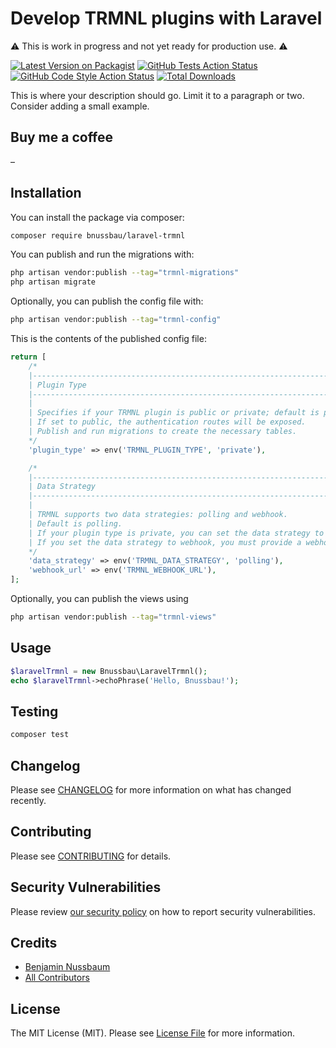 # Develop TRMNL plugins with Laravel

⚠️ This is work in progress and not yet ready for production use. ⚠️

[![Latest Version on Packagist](https://img.shields.io/packagist/v/bnussbau/laravel-trmnl.svg?style=flat-square)](https://packagist.org/packages/bnussbau/laravel-trmnl)
[![GitHub Tests Action Status](https://img.shields.io/github/actions/workflow/status/bnussbau/laravel-trmnl/run-tests.yml?branch=main&label=tests&style=flat-square)](https://github.com/bnussbau/laravel-trmnl/actions?query=workflow%3Arun-tests+branch%3Amain)
[![GitHub Code Style Action Status](https://img.shields.io/github/actions/workflow/status/bnussbau/laravel-trmnl/fix-php-code-style-issues.yml?branch=main&label=code%20style&style=flat-square)](https://github.com/bnussbau/laravel-trmnl/actions?query=workflow%3A"Fix+PHP+code+style+issues"+branch%3Amain)
[![Total Downloads](https://img.shields.io/packagist/dt/bnussbau/laravel-trmnl.svg?style=flat-square)](https://packagist.org/packages/bnussbau/laravel-trmnl)

This is where your description should go. Limit it to a paragraph or two. Consider adding a small example.

## Buy me a coffee
–

## Installation

You can install the package via composer:

```bash
composer require bnussbau/laravel-trmnl
```

You can publish and run the migrations with:

```bash
php artisan vendor:publish --tag="trmnl-migrations"
php artisan migrate
```

Optionally, you can publish the config file with:

```bash
php artisan vendor:publish --tag="trmnl-config"
```

This is the contents of the published config file:

```php
return [
    /*
    |--------------------------------------------------------------------------
    | Plugin Type
    |--------------------------------------------------------------------------
    |
    | Specifies if your TRMNL plugin is public or private; default is private.
    | If set to public, the authentication routes will be exposed.
    | Publish and run migrations to create the necessary tables.
    */
    'plugin_type' => env('TRMNL_PLUGIN_TYPE', 'private'),

    /*
    |--------------------------------------------------------------------------
    | Data Strategy
    |--------------------------------------------------------------------------
    |
    | TRMNL supports two data strategies: polling and webhook.
    | Default is polling.
    | If your plugin type is private, you can set the data strategy to webhook.
    | If you set the data strategy to webhook, you must provide a webhook URL.
    */
    'data_strategy' => env('TRMNL_DATA_STRATEGY', 'polling'),
    'webhook_url' => env('TRMNL_WEBHOOK_URL'),
];
```

Optionally, you can publish the views using

```bash
php artisan vendor:publish --tag="trmnl-views"
```

## Usage

```php
$laravelTrmnl = new Bnussbau\LaravelTrmnl();
echo $laravelTrmnl->echoPhrase('Hello, Bnussbau!');
```

## Testing

```bash
composer test
```

## Changelog

Please see [CHANGELOG](CHANGELOG.md) for more information on what has changed recently.

## Contributing

Please see [CONTRIBUTING](CONTRIBUTING.md) for details.

## Security Vulnerabilities

Please review [our security policy](../../security/policy) on how to report security vulnerabilities.

## Credits

- [Benjamin Nussbaum](https://github.com/bnussbau)
- [All Contributors](../../contributors)

## License

The MIT License (MIT). Please see [License File](LICENSE.md) for more information.
